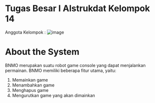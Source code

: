 # Tugas Besar I Alstrukdat Kelompok 14
Anggota Kelompok : 
![image](https://user-images.githubusercontent.com/110537201/199420492-b7bbf65c-0b3e-4a8a-aaa5-4f0059386617.png)

# About the System

BNMO merupakan suatu robot game console yang dapat menjalankan permainan. BNMO memiliki beberapa fitur utama, yaitu:
1. Memainkan game
2. Menambahkan game
3. Menghapus game
4. Mengurutkan game yang akan dimainkan

